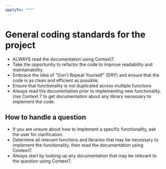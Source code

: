 ```yaml
---
applyTo: "**"
---
```

# General coding standards for the project
- ALWAYS read the documentation using Context7.
- Take the opportunity to refactor the code to improve readability and maintainability. 
- Embrace the idea of "Don't Repeat Yourself" (DRY) and ensure that the code is as clean and efficient as possible.
- Ensure that functionality is not duplicated across multiple functions
- Always read the documentation prior to implementing new functionality. Use Context 7 to get documentation about any library necessary to implement the code.

## How to handle a question
- If you are unsure about how to implement a specific functionality, ask the user for clarification.
- Determine all relevant functions and libraries that may be necessary to implement the functionality, then read the documentation using Context7.
- Always start by looking up any documentation that may be relevant to the question using Context7.